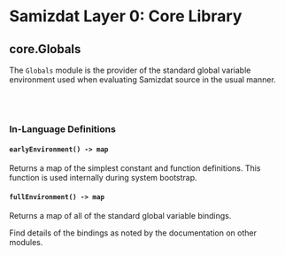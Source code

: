 Samizdat Layer 0: Core Library
==============================

core.Globals
------------

The `Globals` module is the provider of the standard global variable
environment used when evaluating Samizdat source in the usual manner.

<br><br>
### In-Language Definitions

#### `earlyEnvironment() -> map`

Returns a map of the simplest constant and function definitions. This
function is used internally during system bootstrap.

#### `fullEnvironment() -> map`

Returns a map of all of the standard global variable bindings.

Find details of the bindings as noted by the documentation on other modules.
